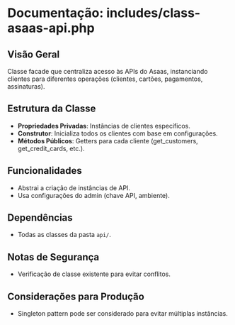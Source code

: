 # Documentação: includes/class-asaas-api.php

## Visão Geral
Classe facade que centraliza acesso às APIs do Asaas, instanciando clientes para diferentes operações (clientes, cartões, pagamentos, assinaturas).

## Estrutura da Classe
- **Propriedades Privadas**: Instâncias de clientes específicos.
- **Construtor**: Inicializa todos os clientes com base em configurações.
- **Métodos Públicos**: Getters para cada cliente (get_customers, get_credit_cards, etc.).

## Funcionalidades
- Abstrai a criação de instâncias de API.
- Usa configurações do admin (chave API, ambiente).

## Dependências
- Todas as classes da pasta `api/`.

## Notas de Segurança
- Verificação de classe existente para evitar conflitos.

## Considerações para Produção
- Singleton pattern pode ser considerado para evitar múltiplas instâncias.